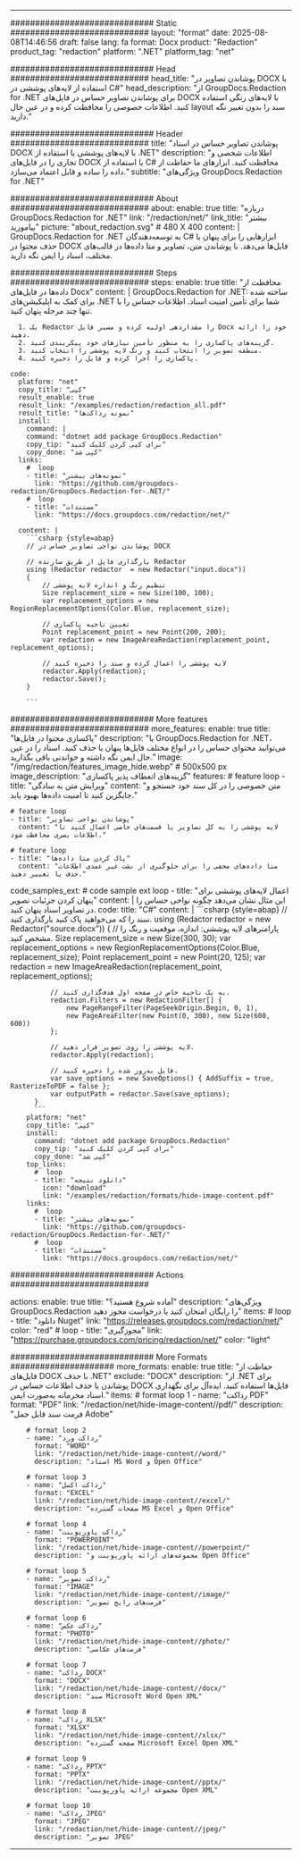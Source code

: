
---
############################# Static ############################
layout: "format"
date:  2025-08-08T14:46:56
draft: false
lang: fa
format: Docx
product: "Redaction"
product_tag: "redaction"
platform: ".NET"
platform_tag: "net"

############################# Head ############################
head_title: "پوشاندن تصاویر در DOCX با استفاده از لایه‌های پوششی در C#"
head_description: "از GroupDocs.Redaction for .NET برای پوشاندن تصاویر حساس در فایل‌های DOCX با لایه‌های رنگی استفاده کنید. اطلاعات خصوصی را محافظت کرده و در عین حال layout سند را بدون تغییر نگه دارید."

############################# Header ############################
title: "پوشاندن تصاویر حساس در اسناد DOCX با لایه‌های پوششی با استفاده از .NET" 
description: "اطلاعات شخصی و تجاری را در فایل‌های DOCX با استفاده از C# محافظت کنید. ابزارهای ما حفاظت از داده را ساده و قابل اعتماد می‌سازد."
subtitle: "ویژگی‌های GroupDocs.Redaction for .NET" 

############################# About ############################
about:
    enable: true
    title: "درباره GroupDocs.Redaction for .NET"
    link: "/redaction/net/"
    link_title: "بیشتر بیاموزید"
    picture: "about_redaction.svg" # 480 X 400
    content: |
       GroupDocs.Redaction for .NET به توسعه‌دهندگان C# ابزارهایی را برای پنهان یا حذف محتوا در DOCX فایل‌ها می‌دهد. با پوشاندن متن، تصاویر و متا داده‌ها در قالب‌های مختلف، اسناد را ایمن نگه دارید.

############################# Steps ############################
steps:
    enable: true
    title: "محافظت از داده‌ها در فایل‌های Docx"
    content: |
      GroupDocs.Redaction for .NET: ساخته شده برای کمک به اپلیکیشن‌های .NET شما برای تأمین امنیت اسناد. اطلاعات حساس را با تنها چند مرحله پنهان کنید.
      
      1. یک Redactor را مقداردهی اولیه کرده و مسیر فایل Docx خود را ارائه دهید.
      2. گزینه‌های پاکسازی را به منظور تأمین نیازهای خود پیکربندی کنید.
      3. منطقه تصویر را انتخاب کنید و رنگ لایه پوششی را انتخاب کنید.
      4. پاکسازی را اجرا کرده و فایل را ذخیره کنید.
   
    code:
      platform: "net"
      copy_title: "کپی"
      result_enable: true
      result_link: "/examples/redaction/redaction_all.pdf"
      result_title: "نمونه رداکت‌ها"
      install:
        command: |
        command: "dotnet add package GroupDocs.Redaction"
        copy_tip: "برای کپی کردن کلیک کنید"
        copy_done: "کپی شد"
      links:
        #  loop
        - title: "نمونه‌های بیشتر"
          link: "https://github.com/groupdocs-redaction/GroupDocs.Redaction-for-.NET/"
        #  loop
        - title: "مستندات"
          link: "https://docs.groupdocs.com/redaction/net/"
          
      content: |
        ```csharp {style=abap}
        // پوشاندن نواحی تصاویر حساس در DOCX

        // بارگذاری فایل از طریق سازنده Redactor
        using (Redactor redactor  = new Redactor("input.docx"))
        {
            // تنظیم رنگ و اندازه لایه پوششی
            Size replacement_size = new Size(100, 100);
            var replacement_options = new RegionReplacementOptions(Color.Blue, replacement_size);

            // تعیین ناحیه پاکسازی
            Point replacement_point = new Point(200, 200);
            var redaction = new ImageAreaRedaction(replacement_point, replacement_options);
            
            // لایه پوششی را اعمال کرده و سند را ذخیره کنید
            redactor.Apply(redaction);
            redactor.Save();
        }
        
        ```            


############################# More features ############################
more_features:
  enable: true
  title: "پاکسازی محتوا در فایل‌ها"
  description: "با GroupDocs.Redaction for .NET، می‌توانید محتوای حساس را در انواع مختلف فایل‌ها پنهان یا حذف کنید. اسناد را در عین حال ایمن نگه داشته و خواندنی باقی بگذارید."
  image: "/img/redaction/features_image_hide.webp" # 500x500 px
  image_description: "گزینه‌های انعطاف پذیر پاکسازی"
  features:
    # feature loop
    - title: "ویرایش متن به سادگی"
      content: "متن خصوصی را در کل سند خود جستجو و جایگزین کنید تا امنیت داده‌ها بهبود یابد."

    # feature loop
    - title: "پوشاندن نواحی تصاویر"
      content: "لایه پوششی را به کل تصاویر یا قسمت‌های خاصی اعمال کنید تا اطلاعات بصری محافظت شود."

    # feature loop
    - title: "پاک کردن متا داده‌ها"
      content: "متا داده‌های مخفی را برای جلوگیری از نشت غیر عمدی اطلاعات حذف یا تغییر دهید."
      
  code_samples_ext:
    # code sample ext loop
    - title: "اعمال لایه‌های پوششی برای پنهان کردن جزئیات تصویر"
      content: |
        این مثال نشان می‌دهد چگونه نواحی حساس را در تصاویر اسناد پنهان کنید.
      code:
        title: "C#"
        content: |
          ```csharp {style=abap}
          //  سند را که می‌خواهید پاک کنید بارگذاری کنید.
          using (Redactor redactor  = new Redactor("source.docx"))
          {
              // پارامترهای لایه پوششی: اندازه، موقعیت و رنگ را مشخص کنید.
              Size replacement_size = new Size(300, 30);
              var replacement_options = new RegionReplacementOptions(Color.Blue, replacement_size);
              Point replacement_point = new Point(20, 125);
              var redaction = new ImageAreaRedaction(replacement_point, replacement_options);
 
              // به یک ناحیه خاص در صفحه اول هدف‌گذاری کنید.
              redaction.Filters = new RedactionFilter[] {
                  new PageRangeFilter(PageSeekOrigin.Begin, 0, 1),
                  new PageAreaFilter(new Point(0, 300), new Size(600, 600))
              };

              // لایه پوششی را روی تصویر قرار دهید.
              redactor.Apply(redaction);

              // فایل به‌روز شده را ذخیره کنید.
              var save_options = new SaveOptions() { AddSuffix = true, RasterizeToPDF = false };
              var outputPath = redactor.Save(save_options);
          }
          ```
        platform: "net"
        copy_title: "کپی"
        install:
          command: "dotnet add package GroupDocs.Redaction"
          copy_tip: "برای کپی کردن کلیک کنید"
          copy_done: "کپی شد"
        top_links:
          #  loop
          - title: "دانلود نتیجه"
            icon: "download"
            link: "/examples/redaction/formats/hide-image-content.pdf"
        links:
          #  loop
          - title: "نمونه‌های بیشتر"
            link: "https://github.com/groupdocs-redaction/GroupDocs.Redaction-for-.NET/"
          #  loop
          - title: "مستندات"
            link: "https://docs.groupdocs.com/redaction/net/"


############################# Actions ############################

actions:
  enable: true
  title: "آماده شروع هستید؟"
  description: "ویژگی‌های GroupDocs.Redaction را رایگان امتحان کنید یا درخواست مجوز دهید"
  items:
    #  loop
    - title: "دانلود Nuget"
      link: "https://releases.groupdocs.com/redaction/net/"
      color: "red"
        #  loop
    - title: "مجوزگیری"
      link: "https://purchase.groupdocs.com/pricing/redaction/net/"
      color: "light"


############################# More Formats #####################
more_formats:
    enable: true
    title: "حفاظت از فایل‌های DOCX با حذف .NET"
    exclude: "DOCX"
    description: "از .NET برای پوشاندن یا حذف اطلاعات حساس در DOCX فایل‌ها استفاده کنید. ایده‌آل برای نگهداری اسناد محرمانه به‌صورت ایمن."
    items: 
        # format loop 1
        - name: "رداکت PDF"
          format: "PDF"
          link: "/redaction/net/hide-image-content//pdf/"
          description: "فرمت سند قابل حمل Adobe"

        # format loop 2
        - name: "رداکت ورد"
          format: "WORD"
          link: "/redaction/net/hide-image-content//word/"
          description: "اسناد MS Word و Open Office"
          
        # format loop 3
        - name: "رداکت اکسل"
          format: "EXCEL"
          link: "/redaction/net/hide-image-content//excel/"
          description: "صفحات گسترده MS Excel و Open Office"

        # format loop 4
        - name: "رداکت پاورپوینت"
          format: "POWERPOINT"
          link: "/redaction/net/hide-image-content//powerpoint/"
          description: "مجموعه‌های ارائه پاورپوینت و Open Office"

        # format loop 5
        - name: "رداکت تصویر"
          format: "IMAGE"
          link: "/redaction/net/hide-image-content//image/"
          description: "فرمت‌های رایج تصویر"

        # format loop 6
        - name: "رداکت عکس"
          format: "PHOTO"
          link: "/redaction/net/hide-image-content//photo/"
          description: "فرمت‌های عکاسی"

        # format loop 7
        - name: "رداکت DOCX"
          format: "DOCX"
          link: "/redaction/net/hide-image-content//docx/"
          description: "سند Microsoft Word Open XML"
          
        # format loop 8
        - name: "رداکت XLSX"
          format: "XLSX"
          link: "/redaction/net/hide-image-content//xlsx/"
          description: "صفحه گسترده Microsoft Excel Open XML"
          
        # format loop 9
        - name: "رداکت PPTX"
          format: "PPTX"
          link: "/redaction/net/hide-image-content//pptx/"
          description: "مجموعه ارائه پاورپوینت Open XML"

        # format loop 10
        - name: "رداکت JPEG"
          format: "JPEG"
          link: "/redaction/net/hide-image-content//jpeg/"
          description: "تصویر JPEG"


---